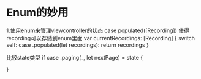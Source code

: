 # Enum的妙用

1.使用enum来管理viewcontroller的状态
case populated([Recording])  使得recording可以存储到enum里面
var currentRecordings: [Recording] {
switch self:
case .populated(let recordings):
return recordings
}


比较state类型
if case .paging(_, let nextPage) = state {

}
